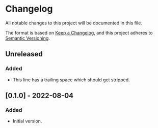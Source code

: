 

# Changelog

All notable changes to this project will be documented in this file.

The format is based on [Keep a Changelog](https://keepachangelog.com/en/1.0.0/),
and this project adheres to [Semantic Versioning](https://semver.org/spec/v2.0.0.html).

## Unreleased

###  Added

- This line has a trailing space 
which should get stripped.

##  [0.1.0]  -  2022-08-04

### Added

-   Initial version.
